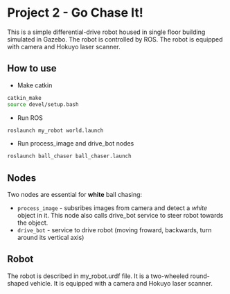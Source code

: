 # Project 2 - Go Chase It!

This is a simple differential-drive robot housed in single floor building simulated in Gazebo. The robot is controlled by ROS. The robot is equipped with camera and Hokuyo laser scanner.

## How to use

* Make catkin

```sh
catkin_make
source devel/setup.bash
```

* Run ROS
```sh
roslaunch my_robot world.launch
```

* Run process_image and drive_bot nodes
```sh
roslaunch ball_chaser ball_chaser.launch
```

## Nodes

Two nodes are essential for **white** ball chasing:

* `process_image` - subsribes images from camera and detect a *white* object in it. This node also calls drive_bot service to steer robot towards the object.
* `drive_bot` - service to drive robot (moving froward, backwards, turn around its vertical axis)

## Robot

The robot is described in my_robot.urdf file. It is a two-wheeled round-shaped vehicle. It is equipped with a camera and Hokuyo laser scanner.
